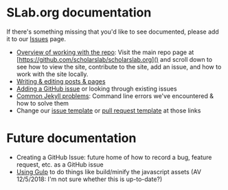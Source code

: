 # SLab.org documentation
If there's something missing that you'd like to see documented, please add it to our [Issues](https://github.com/scholarslab/scholarslab.org/issues) page.

* [Overview of working with the repo](https://github.com/scholarslab/scholarslab.org): Visit the main repo page at [https://github.com/scholarslab/scholarslab.org]() and scroll down to see how to view the site, contribute to the site, add an issue, and how to work with the site locally. 
* [Writing & editing posts & pages](authoring-and-editing.md)  
* [Adding a GitHub issue](adding-an-issue.md) or looking through existing issues
* [Common Jekyll problems](common-jekyll-problems.md): Command line errors we've encountered & how to solve them  
* Change our [issue template](ISSUE_TEMPLATE.md) or [pull request template](PULL_REQUEST_TEMPLATE.md) at those links

# Future documentation
* Creating a GitHub Issue: future home of how to record a bug, feature request, etc. as a GitHub issue  
* [Using Gulp](gulp-setup.md) to do things like build/minify the javascript assets (AV 12/5/2018: I'm not sure whether this is up-to-date?)
